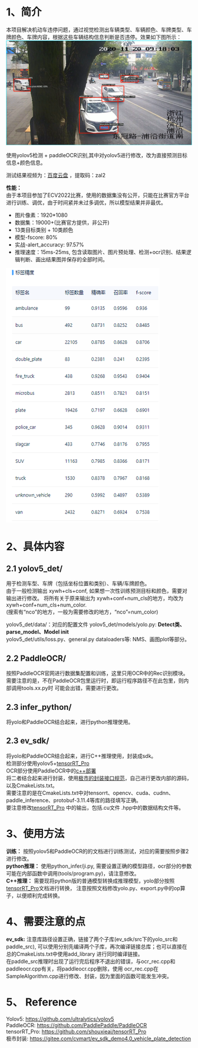 # 1、简介
本项目解决机动车违停问题，通过视觉检测出车辆类型、车辆颜色、车牌类型、车牌颜色、车牌内容，根据这些车辆结构信息判断是否违停。效果如下图所示：
![车辆检测识别结果图](./docs/demo1.jpg)  

使用yolov5检测 + paddleOCR识别,其中对yolov5进行修改，改为直接预测目标信息+颜色信息。  

测试结果视频为：[百度云盘](https://pan.baidu.com/s/17URoU3ZHEC1o1oDwXvdvtQ) ，提取码：zal2

**性能：**  
由于本项目参加了ECV2022比赛，使用的数据集没有公开，只能在比赛官方平台进行训练、调优，由于时间紧并未过多调优，所以模型结果并非最优。   
- 图片像素：1920*1080
- 数据集：19000+(比赛官方提供，非公开)
- 13类目标类别 + 10类颜色
- 模型-fscore: 80% 
- 实战-alert_accuracy: 97.57%
- 推理速度：15ms-25ms, 包含读取图片、图片预处理、检测+ocr识别、结果逻辑判断、画出结果图并保存的全部时间。

![精度](./docs/perf.jpg) 
  
# 2、具体内容
## 2.1 yolov5_det/
用于检测车型、车牌（包括坐标位置和类别）、车辆/车牌颜色。  
由于一般检测输出 xywh+cls+conf, 如果想一次性训练预测目标和颜色，需要对输出进行修改。
将所有关于原来输出为 xywh+conf+num_cls的地方，均改为xywh+conf+num_cls+num_color.  
(搜索有“nco”的地方，一般为需要修改的地方，“nco”=num_color)  

yolov5_det/data/：对应的配置文件 
yolov5_det/models/yolo.py: **Detect类、parse_model、Model __init__**  
yolov5_det/utils/loss.py、general.py dataloaders等: NMS、画图plot等部分。  

## 2.2 PaddleOCR/
按照PaddleOCR官网进行数据集配置和训练，这里只用OCR中的Rec识别模块。
需要注意的是，不在PaddleOCR包里运行时，即运行程序路径不在此包里，则内部调用tools.xx.py时
可能会出错，需要进行更改。

## 2.3 infer_python/
将yolo和PaddleOCR结合起来，进行python推理使用。

## 2.3 ev_sdk/
将yolo和PaddleOCR结合起来，进行C++推理使用，封装成sdk。  
检测部分使用yolov5+[tensorRT_Pro](https://github.com/shouxieai/tensorRT_Pro)  
OCR部分使用PaddleOCR中的[c++部署](https://github.com/PaddlePaddle/PaddleOCR/tree/release/2.6/deploy/cpp_infer)  
将二者结合起来进行封装，使用[极市的封装接口规范](https://gitee.com/cvmart/ev_sdk_demo4.0_vehicle_plate_detection)，自己进行更改内部的源码，以及CmakeLists.txt。  
需要注意的是在CmakeLists.txt中对tensorrt、opencv、cuda、cudnn、paddle_inference、protobuf-3.11.4等库的路径填写正确。  
要注意修改[tensorRT_Pro](https://github.com/shouxieai/tensorRT_Pro) 中的输出，包括.cu文件 .hpp中的数据结构文件等。


# 3、使用方法
**训练：** 按照yolov5和PaddleOCR的的文档进行训练测试，对应的需要按照步骤2进行修改。  
**python推理：** 使用python_infer/ji.py, 需要设置正确的模型路径，ocr部分的参数可能在内部函数中调用(tools/program.py)，请注意修改。  
**C++推理：** 需要现将python版的普通模型转换成推理模型，yolo部分按照[tensorRT_Pro](https://github.com/shouxieai/tensorRT_Pro)文档进行转换，
注意按照文档修改yolo.py、export.py中的op算子，以便顺利完成转换。

# 4、需要注意的点
**ev_sdk:** 注意库路径设置正确，链接了两个子库(ev_sdk/src下的yolo_src和paddle_src), 可以使用分别先编译两个子库，再次编译链接总库；也可以直接在总的CmakeLists.txt中使用add_library
进行同时编译链接。  
在paddle_src推理时出现了运行完后程序不退出的错误，与ocr_rec.cpp和paddleocr.cpp有关，将paddleocr.cpp删除，使用
ocr_rec.cpp在SampleAlgorithm.cpp进行修改、封装，因为里面的函数可能发生冲突。


# 5、 Reference
Yolov5: https://github.com/ultralytics/yolov5  
PaddleOCR: https://github.com/PaddlePaddle/PaddleOCR  
tensorRT_Pro: https://github.com/shouxieai/tensorRT_Pro  
极市封装: https://gitee.com/cvmart/ev_sdk_demo4.0_vehicle_plate_detection
